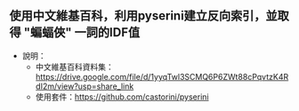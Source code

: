 ## 使用中文維基百科，利用pyserini建立反向索引，並取得 "蝙蝠俠" 一詞的IDF值
 
- 說明：
    - 中文維基百科資料集：https://drive.google.com/file/d/1yyqTwl3SCMQ6P6ZWt88cPqvtzK4RdI2m/view?usp=share_link 
    - 使用套件：https://github.com/castorini/pyserini 
